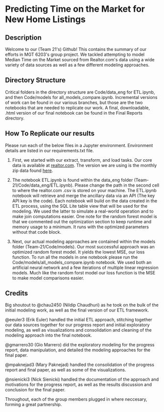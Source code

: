 # Predicting Time on the Market for New Home Listings

## Description

Welcome to our (Team 21's) Github! This contains the summary of our efforts in MGT 6203's group project. We tackled attempting to model Median Time on the Market sourced from Realtor.com's data using a wide variety of data sources as well as a few different modeling approaches. 

## Directory Structure

Critical folders in the directory structure are Code/data_eng for ETL.ipynb, and then Code/models for all_models_compare.ipynb. Incremental versions of work can be found in our various branches, but those are the two notebooks that are needed to replicate our work. A final, downloadable, .html version of our final notebook can be found in the Final Reports directory.

## How To Replicate our results 

Please run each of the below files in a Jupyter environment. Environment details are listed in our requirements.txt file.

1) First, we started with our extract, transform, and load tasks. Our core data is available at [realtor.com](https://www.realtor.com/research/data/). The version we are using is the monthly zip data found [here](https://econdata.s3-us-west-2.amazonaws.com/Reports/Core/RDC_Inventory_Core_Metrics_Zip_History.csv). 

2) The notebook ETL.ipynb is found within the data_eng folder (Team-21/Code/data_eng/ETL.ipynb). Please change the path in the second cell to where the realtor.com .csv is stored on your machine. The ETL.ipynb notebook will retrieve and merge the ancillary data via an API (The key API key is the code). Each notebook will build on the data created in the ETL process, using the SQL Lite table view that will be used for the modeling. We used the latter to simulate a real-world operation and to make join computations easier. One note for the random forest model is that we commented out the optimization section to keep runtime and memory usage to a minimum. It runs with the optimized parameters without that code block. 

3) Next, our actual modeling approaches are contained within the models folder (Team-21/Code/models). Our most successful approach was an optimized random forest model. It yields the lowest MSE, our loss function. To run all the models in one notebook please run the Code/models/all_models_compare.ipynb notebook. 
We used both an artificial neural network and a few iterations of multiple linear regression models. Much like the random forst model our loss function is the MSE to make model comparisons easier. 


## Credits

Big shoutout to @chau2450 (Nildip Chaudhuri) as he took on the bulk of the initial modeling work, as well as the final version of our ETL framework. 

@eeuler3 (Erik Euler) handled the initial ETL approach, stitching together our data sources together for our progress report and initial exploratory modeling, as well as visualizations and consolidation and cleaning of the modeling approach into the final notebook. 

@gmarrero30 (Gio Marrero) did the exploratory modeling for the progress report, data manipulation, and detailed the modeling approaches for the final paper. 

@mpaknejad3 (Mary Paknejad) handled the consolidation of the progress report and final paper, as well as some of the visualizations. 

@nsienicki3 (Nick Sienicki) handled the documentation of the approach and motivations for the progress report, as well as the results discussion and conclusion for the final paper. 

Throughout, each of the group members plugged in where neccesary, forming a great partnership.   

